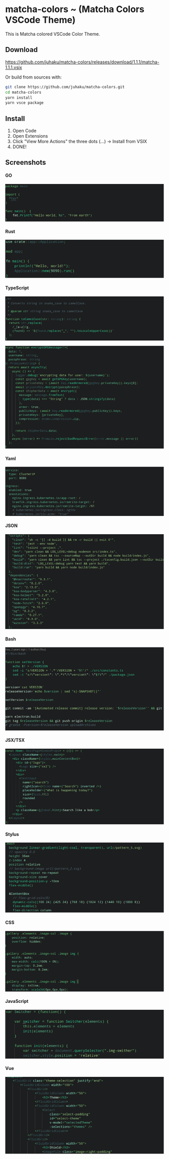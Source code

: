 # matcha-colors  ~ (Matcha Colors VSCode Theme)

This is Matcha colored VSCode Color Theme.

## Download

https://github.com/juhaku/matcha-colors/releases/download/1.1.1/matcha-1.1.1.vsix

Or build from sources with:

```bash
git clone https://github.com/juhaku/matcha-colors.git
cd matcha-colors
yarn install
yarn vsce package
```

## Install

1. Open Code
2. Open Extensions
3. Click "View More Actions" the three dots (...) -> Install from VSIX
4. DONE!

## Screenshots

#### GO
![GO](https://github.com/juhaku/matcha-colors/blob/master/screenshots/Screenshot_20210123_145536.png)

#### Rust
![Rust](https://github.com/juhaku/matcha-colors/blob/master/screenshots/Screenshot_20210218_233538.png)

#### TypeScript
![TypeScript](https://github.com/juhaku/matcha-colors/blob/master/screenshots/Screenshot_20210123_143158.png)

![TypeScript](https://github.com/juhaku/matcha-colors/blob/master/screenshots/Screenshot_20210123_143318.png)

#### Yaml
![Yaml](https://github.com/juhaku/matcha-colors/blob/master/screenshots/Screenshot_20210123_143445.png)

#### JSON
![JSON](https://github.com/juhaku/matcha-colors/blob/master/screenshots/Screenshot_20210123_143400.png)

#### Bash
![Bash](https://github.com/juhaku/matcha-colors/blob/master/screenshots/Screenshot_20210123_145504.png)

#### JSX/TSX
![JSX/TSX](https://github.com/juhaku/matcha-colors/blob/master/screenshots/Screenshot_20210123_143827.png)

#### Stylus
![Stylus](https://github.com/juhaku/matcha-colors/blob/master/screenshots/Screenshot_20210123_145108.png)

#### CSS
![CSS](https://github.com/juhaku/matcha-colors/blob/master/screenshots/Screenshot_20210123_144900.png)

#### JavaScript
![JavaScript](https://github.com/juhaku/matcha-colors/blob/master/screenshots/Screenshot_20210218_234025.png)

#### Vue
![Vue](https://github.com/juhaku/matcha-colors/blob/master/screenshots/Screenshot_20210123_145437.png)
